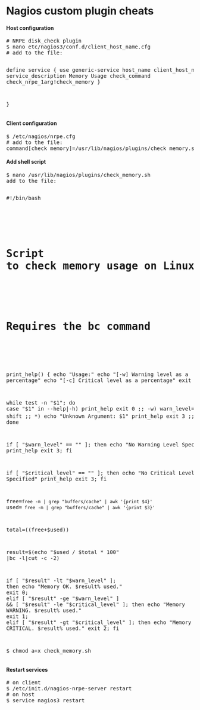 Nagios custom plugin cheats
===========================

<h4>Host configuration</h4>
<pre>
# NRPE disk_check plugin
$ nano etc/nagios3/conf.d/client_host_name.cfg
# add to the file:

define service {
use                     generic-service
host_name               client_host_name
service_description     Memory Usage
check_command           check_nrpe_1arg!check_memory
}
        
}
</pre>

<h4>Client configuration</h4>
<pre>
$ /etc/nagios/nrpe.cfg
# add to the file:
command[check_memory]=/usr/lib/nagios/plugins/check_memory.sh -w 85 -c 90
</pre>

<h4>Add shell script</h4>
<pre>
$ nano /usr/lib/nagios/plugins/check_memory.sh
add to the file: 

#!/bin/bash
#
# Script to check memory usage on Linux. Ignores memory used by disk cache.
#
# Requires the bc command
#
print_help() {
    echo "Usage:"
    echo "[-w] Warning level as a percentage"
    echo "[-c] Critical level as a percentage"
    exit 0
}

while test -n "$1"; do
    case "$1" in
        --help|-h)
            print_help
            exit 0
            ;;
        -w)
            warn_level=$2
            shift
            ;;
        -c)
            critical_level=$2
            shift
            ;;
        *)
            echo "Unknown Argument: $1"
            print_help
            exit 3
            ;;
    esac
    shift
done

if [ "$warn_level" == "" ]; then
    echo "No Warning Level Specified"
    print_help
    exit 3;
fi

if [ "$critical_level" == "" ]; then
    echo "No Critical Level Specified"
    print_help
    exit 3;
fi

free=`free -m | grep "buffers/cache" | awk '{print $4}'`
used=` free -m | grep "buffers/cache" | awk '{print $3}'`

total=$(($free+$used))

result=$(echo "$used / $total * 100" |bc -l|cut -c -2)

if [ "$result" -lt "$warn_level" ]; then
    echo "Memory OK. $result% used."
    exit 0;
elif [ "$result" -ge "$warn_level" ] && [ "$result" -le "$critical_level" ]; then
    echo "Memory WARNING. $result% used."
    exit 1;
elif [ "$result" -gt "$critical_level" ]; then
    echo "Memory CRITICAL. $result% used."
    exit 2;
fi

$ chmod a+x check_memory.sh
</pre>

<h4>Restart services</h4>
<pre>
# on client
$ /etc/init.d/nagios-nrpe-server restart
# on host
$ service nagios3 restart
</pre>
